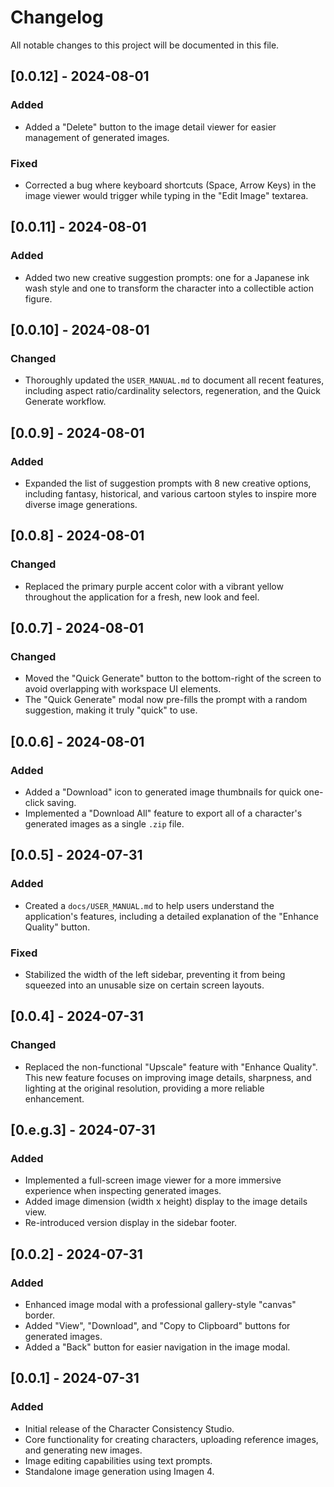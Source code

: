 # Changelog

All notable changes to this project will be documented in this file.

## [0.0.12] - 2024-08-01

### Added
- Added a "Delete" button to the image detail viewer for easier management of generated images.

### Fixed
- Corrected a bug where keyboard shortcuts (Space, Arrow Keys) in the image viewer would trigger while typing in the "Edit Image" textarea.

## [0.0.11] - 2024-08-01

### Added
- Added two new creative suggestion prompts: one for a Japanese ink wash style and one to transform the character into a collectible action figure.

## [0.0.10] - 2024-08-01

### Changed
- Thoroughly updated the `USER_MANUAL.md` to document all recent features, including aspect ratio/cardinality selectors, regeneration, and the Quick Generate workflow.

## [0.0.9] - 2024-08-01

### Added
- Expanded the list of suggestion prompts with 8 new creative options, including fantasy, historical, and various cartoon styles to inspire more diverse image generations.

## [0.0.8] - 2024-08-01

### Changed
- Replaced the primary purple accent color with a vibrant yellow throughout the application for a fresh, new look and feel.

## [0.0.7] - 2024-08-01

### Changed
- Moved the "Quick Generate" button to the bottom-right of the screen to avoid overlapping with workspace UI elements.
- The "Quick Generate" modal now pre-fills the prompt with a random suggestion, making it truly "quick" to use.

## [0.0.6] - 2024-08-01

### Added
- Added a "Download" icon to generated image thumbnails for quick one-click saving.
- Implemented a "Download All" feature to export all of a character's generated images as a single `.zip` file.

## [0.0.5] - 2024-07-31

### Added
- Created a `docs/USER_MANUAL.md` to help users understand the application's features, including a detailed explanation of the "Enhance Quality" button.

### Fixed
- Stabilized the width of the left sidebar, preventing it from being squeezed into an unusable size on certain screen layouts.

## [0.0.4] - 2024-07-31

### Changed
- Replaced the non-functional "Upscale" feature with "Enhance Quality". This new feature focuses on improving image details, sharpness, and lighting at the original resolution, providing a more reliable enhancement.

## [0.e.g.3] - 2024-07-31

### Added
- Implemented a full-screen image viewer for a more immersive experience when inspecting generated images.
- Added image dimension (width x height) display to the image details view.
- Re-introduced version display in the sidebar footer.

## [0.0.2] - 2024-07-31

### Added
- Enhanced image modal with a professional gallery-style "canvas" border.
- Added "View", "Download", and "Copy to Clipboard" buttons for generated images.
- Added a "Back" button for easier navigation in the image modal.

## [0.0.1] - 2024-07-31

### Added
- Initial release of the Character Consistency Studio.
- Core functionality for creating characters, uploading reference images, and generating new images.
- Image editing capabilities using text prompts.
- Standalone image generation using Imagen 4.